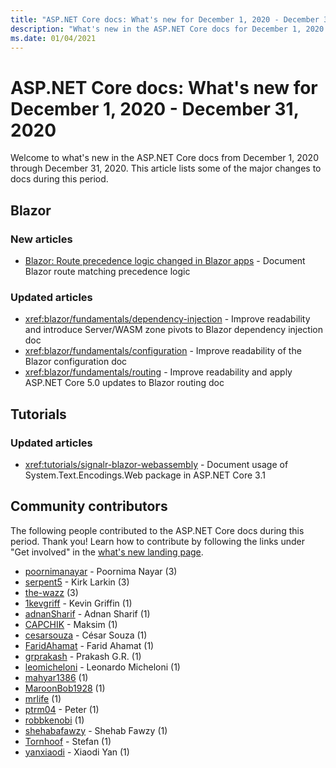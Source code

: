 ```yaml
---
title: "ASP.NET Core docs: What's new for December 1, 2020 - December 31, 2020"
description: "What's new in the ASP.NET Core docs for December 1, 2020 - December 31, 2020."
ms.date: 01/04/2021
---
```


# ASP.NET Core docs: What's new for December 1, 2020 - December 31, 2020

Welcome to what's new in the ASP.NET Core docs from December 1, 2020 through December 31, 2020. This article lists some of the major changes to docs during this period.

## Blazor

### New articles

- [Blazor: Route precedence logic changed in Blazor apps](/dotnet/core/compatibility/aspnet-core/5.0/blazor-routing-logic-changed) - Document Blazor route matching precedence logic

### Updated articles

- <xref:blazor/fundamentals/dependency-injection> - Improve readability and introduce Server/WASM zone pivots to Blazor dependency injection doc
- <xref:blazor/fundamentals/configuration> - Improve readability of the Blazor configuration doc
- <xref:blazor/fundamentals/routing> - Improve readability and apply ASP.NET Core 5.0 updates to Blazor routing doc

## Tutorials

### Updated articles

- <xref:tutorials/signalr-blazor-webassembly> - Document usage of System.Text.Encodings.Web package in ASP.NET Core 3.1

## Community contributors

The following people contributed to the ASP.NET Core docs during this period. Thank you! Learn how to contribute by following the links under "Get involved" in the [what's new landing page](index.yml).

- [poornimanayar](https://github.com/poornimanayar) - Poornima Nayar (3)
- [serpent5](https://github.com/serpent5) - Kirk Larkin (3)
- [the-wazz](https://github.com/the-wazz) (3)
- [1kevgriff](https://github.com/1kevgriff) - Kevin Griffin (1)
- [adnanSharif](https://github.com/adnanSharif) - Adnan Sharif (1)
- [CAPCHIK](https://github.com/CAPCHIK) - Maksim (1)
- [cesarsouza](https://github.com/cesarsouza) - César Souza (1)
- [FaridAhamat](https://github.com/FaridAhamat) - Farid Ahamat (1)
- [grprakash](https://github.com/grprakash) - Prakash G.R. (1)
- [leomicheloni](https://github.com/leomicheloni) - Leonardo Micheloni (1)
- [mahyar1386](https://github.com/mahyar1386) (1)
- [MaroonBob1928](https://github.com/MaroonBob1928) (1)
- [mrlife](https://github.com/mrlife) (1)
- [ptrm04](https://github.com/ptrm04) - Peter (1)
- [robbkenobi](https://github.com/robbkenobi) (1)
- [shehabafawzy](https://github.com/shehabafawzy) - Shehab Fawzy (1)
- [Tornhoof](https://github.com/Tornhoof) - Stefan (1)
- [yanxiaodi](https://github.com/yanxiaodi) - Xiaodi Yan (1)
